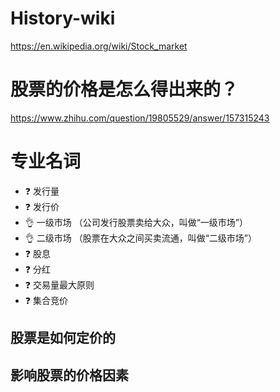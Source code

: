 # History-wiki
https://en.wikipedia.org/wiki/Stock_market

# 股票的价格是怎么得出来的？
https://www.zhihu.com/question/19805529/answer/157315243

# 专业名词
+ :question: 发行量
+ :question: 发行价
+ :ok_hand: 一级市场 （公司发行股票卖给大众，叫做“一级市场”）
+ :ok_hand: 二级市场 （股票在大众之间买卖流通，叫做“二级市场”）
+ :question: 股息
+ :question: 分红
+ :question: 交易量最大原则
+ :question: 集合竞价


## 股票是如何定价的

## 影响股票的价格因素
